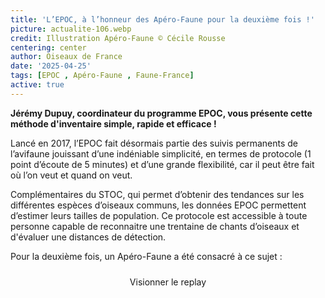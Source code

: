 ```yaml
---
title: 'L’EPOC, à l’honneur des Apéro-Faune pour la deuxième fois !'
picture: actualite-106.webp
credit: Illustration Apéro-Faune © Cécile Rousse
centering: center
author: Oiseaux de France
date: '2025-04-25'
tags: [EPOC , Apéro-Faune , Faune-France]
active: true
---
```


**Jérémy Dupuy, coordinateur du programme EPOC, vous présente cette méthode d'inventaire simple, rapide et efficace !**

Lancé en 2017, l’EPOC fait désormais partie des suivis permanents de l’avifaune jouissant d’une indéniable simplicité, en termes de protocole  (1 point d’écoute de 5 minutes) et d’une grande flexibilité, car il peut être fait où l’on veut et quand on veut. 

Complémentaires du STOC, qui permet d’obtenir des tendances sur les différentes espèces d’oiseaux communs, les données EPOC permettent d’estimer leurs tailles de population. 
Ce protocole est accessible à toute personne capable de reconnaitre une trentaine de chants d’oiseaux et d'évaluer une distances de détection. 

Pour la deuxième fois, un Apéro-Faune a été consacré à ce sujet :  


<div style="text-align: center; margin-bottom: 20px;">
    <a
        href="https://youtu.be/ItONHUW_Zek?si=nJIamFvzTMllmD4C"
        target="_blank"
        class="PrimaryButton"
        style="display: inline-block; padding: 10px 20px; text-decoration: none; border-radius: 5px;"
    >
        Visionner le replay
    </a>
</div>
